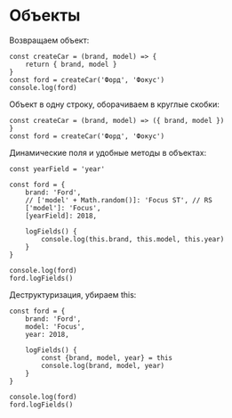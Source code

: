 # Объекты

Возвращаем объект:

    const createCar = (brand, model) => { 
        return { brand, model }
    }
    const ford = createCar('Форд', 'Фокус')
    console.log(ford)

Объект в одну строку, оборачиваем в круглые скобки:

    const createCar = (brand, model) => ({ brand, model })
    }
    const ford = createCar('Форд', 'Фокус')

Динамические поля и удобные методы в объектах:

    const yearField = 'year'

    const ford = {
        brand: 'Ford',
        // ['model' + Math.random()]: 'Focus ST', // RS
        ['model']: 'Focus',
        [yearField]: 2018,

        logFields() {
            console.log(this.brand, this.model, this.year)
        }
    }

    console.log(ford)
    ford.logFields()

Деструктуризация, убираем this:

    const ford = {
        brand: 'Ford',
        model: 'Focus',
        year: 2018,

        logFields() {
            const {brand, model, year} = this
            console.log(brand, model, year)
        }
    }

    console.log(ford)
    ford.logFields()
